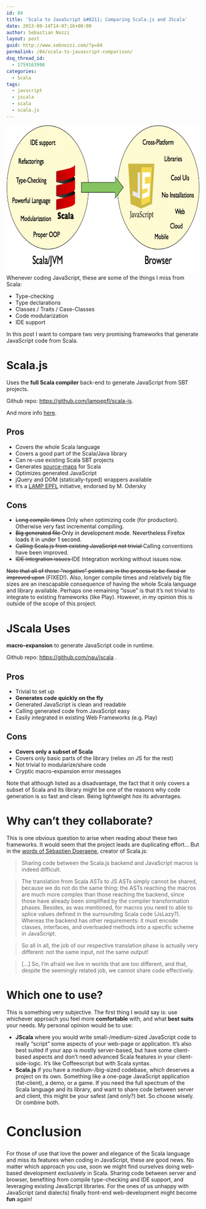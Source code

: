 ```yaml
---
id: 84
title: 'Scala to JavaScript &#8211; Comparing Scala.js and JScala'
date: 2013-09-14T14:07:16+00:00
author: Sebastian Nozzi
layout: post
guid: http://www.sebnozzi.com/?p=84
permalink: /84/scala-to-javascript-comparison/
dsq_thread_id:
  - 1759163998
categories:
  - Scala
tags:
  - javscript
  - jscala
  - scala
  - scala.js
---
```

 <img class=" wp-image-101 alignnone" style="font-family: 'Open Sans', sans-serif; font-size: 15px; line-height: 24.296875px; font-style: normal; font-variant: normal;" alt="scala-to-js" src="/assets/2013/09/scala-to-js.png" width="762" height="386" />Whenever coding JavaScript, these are some of the things I miss from Scala:

  * Type-checking 
  * Type declarations 
  * Classes / Traits / Case-Classes 
  * Code modularization 
  * IDE support 

In this post I want to compare two very promising frameworks that generate JavaScript code from Scala.

<!--more-->

# Scala.js

Uses the **full Scala compiler** back-end to generate JavaScript from SBT projects.

Github repo: <a href="https://github.com/lampepfl/scala-js" target="_blank">https://github.com/lampepfl/scala-js</a>.

And more info <a href="http://lampwww.epfl.ch/~doeraene/scala-js/" target="_blank">here</a>.

## Pros

  * Covers the whole Scala language
  * Covers a good part of the Scala/Java library
  * Can re-use existing Scala SBT projects
  * Generates <a title="About source maps" href="http://www.html5rocks.com/en/tutorials/developertools/sourcemaps/" target="_blank">source-maps</a> for Scala
  * Optimizes generated JavaScript
  * jQuery and DOM (statically-typed) wrappers available
  * It&#8217;s a <a href="http://lamp.epfl.ch/" target="_blank">LAMP EPFL</a> initiative, endorsed by M. Odersky

## Cons

  * <del><span style="line-height: 15px;">Long compile times</span></del> <span style="line-height: 15px;">Only when optimizing code (for production). Otherwise very fast incremental compiling.</span>
  * <span style="color: #000000;"><del>Big generated file </del>Only in development mode. Nevertheless Firefox loads it in under 1 second.</span>
  * <del>Calling Scala.js from existing JavaScript not trivial </del>Calling conventions have been improved.
  * <del>IDE integration issues </del>IDE Integration working without issues now.

<del>Note that all of these &#8220;negative&#8221; points are in the process to be fixed or improved upon</del> (FIXED!). Also, longer compile times and relatively big file sizes are an inescapable consequence of having the whole Scala language and library available. Perhaps one remaining &#8220;issue&#8221; is that it&#8217;s not trivial to integrate to existing frameworks (like Play). However, in my opinion this is outside of the scope of this project.

# JScala Uses

**macro-expansion** to generate JavaScript code in runtime.

Github repo: <a href="https://github.com/nau/jscala" target="_blank">https://github.com/nau/jscala</a> .

## Pros

  * Trivial to set up
  * **Generates code quickly on the fly**
  * Generated JavaScript is clean and readable
  * Calling generated code from JavaScript easy
  * Easily integrated in existing Web Frameworks (e.g. Play)

## Cons

  * **Covers only a subset of Scala</span>**
  * Covers only basic parts of the library (relies on JS for the rest)
  * Not trivial to modularize/share code
  * Cryptic macro-expansion error messages 

Note that although listed as a disadvantage, the fact that it only covers a subset of Scala and its library might be one of the reasons why code generation is so fast and clean. Being lightweight _has_ its advantages.

# Why can&#8217;t they collaborate?

This is one obvious question to arise when reading about these two frameworks. It would seem that the project leads are duplicating effort&#8230; But in the <a href="https://groups.google.com/forum/#!msg/scala-user/PbRQs6sl2eM/GTZqkCL51PEJ" target="_blank">words of Sèbastien Doeraene</a>, creator of Scala.js:

<div>
  <blockquote>
    <p>
      Sharing code between the Scala.js backend and JavaScript macros is indeed difficult.
    </p>
  </blockquote>
</div>

<div>
  <blockquote>
    <p>
      The translation from Scala ASTs to JS ASTs simply cannot be shared, because we do not do the same thing: the ASTs reaching the macros are much more complex than those reaching the backend, since those have already been simplified by the compiler transformation phases. Besides, as was mentioned, for macros you need to able to splice values defined in the surrounding Scala code (JsLazy?). Whereas the backend has other requirements: it must encode classes, interfaces, and overloaded methods into a specific scheme in JavaScript.
    </p>
  </blockquote>
</div>

<div>
  <blockquote>
    <p>
      So all in all, the job of our respective translation phase is actually very different: not the same input, not the same output!
    </p>
  </blockquote>
</div>

<div>
  <blockquote>
    <p>
      [&#8230;] So, I&#8217;m afraid we live in worlds that are too different, and that, despite the seemingly related job, we cannot share code effectively.
    </p>
  </blockquote>
</div>

# Which one to use?

This is something very subjective. The first thing I would say is: use whichever approach you feel more **comfortable** with, and what **best suits** your needs. My personal opinion would be to use:

  * **JScala** where you would write small-/medium-sized JavaScript code to really &#8220;script&#8221; some aspects of your web-page or application. It&#8217;s also best suited if your app is mostly server-based, but have some client-based aspects and don&#8217;t need advanced Scala features in your client-side-logic. It&#8217;s like Coffeescript but with Scala syntax. 
  * **Scala.js** if you have a medium-/big-sized codebase, which deserves a project on its own. Something like a one-page JavaScript application (fat-client), a demo, or a game. If you need the full spectrum of the Scala language and its library, and want to share code between server and client, this might be your safest (and only?) bet. So choose wisely. Or combine both.

# <span style="font-family: Oswald, sans-serif; font-size: 36px; line-height: 1.62em;">Conclusion</span>

For those of use that love the power and elegance of the Scala language and miss its features when coding in JavaScript, these are good news. No matter which approach you use, soon we might find ourselves doing web-based development exclusively in Scala. Sharing code between server and browser, benefiting from compile type-checking and IDE support, and leveraging existing JavaScript libraries. For the ones of us unhappy with JavaScript (and dialects) finally front-end web-development might become **fun** again!
